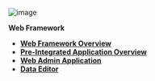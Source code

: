 ![image](/articles/images/welcome_to_wiki.png)

<strong>Web Framework<strong>

<ul>
<li><a href="/articles/30_web_framework/01_web_framework_overview.md">Web Framework Overview</a></li>
<li><a href="/articles/30_web_framework/02_preintegrated_apps_overview.md">Pre-Integrated Application Overview</a></li>
<li><a href="/articles/30_web_framework/03_web_admin_application.md">Web Admin Application</a></li>
<li><a href="/articles/30_web_framework/04_data_editor_overview.md">Data Editor</a></li>

</ul>


